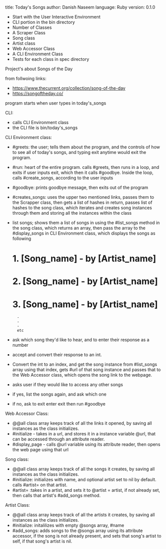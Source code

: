 title: Today's Songs
author: Danish Naseem
language: Ruby
version: 0.1.0


- Start with the User Interactive Environment
- CLI portion in the bin directory
- Number of Classes
- A Scraper Class
- Song class
- Artist class
- Web Accessor Class
- A CLI Environment Class
- Tests for each class in spec directory


Project's about Songs of the Day

from follwoing links:
- https://www.thecurrent.org/collection/song-of-the-day
- https://songoftheday.co/

program starts when user types in today's_songs

CLI:
- calls CLI Environment class
- the CLI file is bin/today's_songs

CLI Environment class:
- #greets: the user; tells them about the program, and the controls of how to see all of today's songs, and typing exit anytime would exit the program.
- #run: heart of the entire program. calls #greets, then runs in a loop, and exits if user inputs exit, which then it calls #goodbye. Inside the loop, calls #create_songs, according to the user inputs
- #goodbye:  prints goodbye message, then exits out of the program
- #creates_songs: uses the upper two mentioned links, passes them to the Scrapper class, then gets a list of hashes in return, passes list of hashes to the song class, which iterates and creates song instances through them and storing all the instances within the class
- list songs; shows them a list of songs in using the #list_songs method in the song class, which returns an array, then pass the array to the #display_songs in CLI Environment class, which displays the songs as following
	
	# 1. [Song_name] - by [Artist_name]
	# 2. [Song_name] - by [Artist_name]
	# 3. [Song_name] - by [Artist_name]
		-
		-
		-
		etc

- ask which song they'd like to hear, and to enter their response as a number
- accept and convert their response to an int.
- Convert the int to an index, and get the song instance from #list_songs array using that index, gets #url of that song instance and passes that to the Web Accessor class, which opens the song link to the webpage.
- asks user if they would like to access any other songs
- if yes, list the songs again, and ask which one
- if no, ask to exit enter exit then run #goodbye

Web Accessor Class:
- @@all class array keeps track of all the links it opened, by saving all instances as the class initializes.
- #initialize - takes in a url, and stores it in a instance variable @url, that can be accessed through an attribute reader.
- #display_page - calls @url variable using its attribute reader, then opens the web page using that url


Song class:
- @@all class array keeps track of all the songs it creates, by saving all instances as the class initializes.
- #initialize: initializes with name, and optional artist set to nil by default. calls #artist= on that artist.
- #artist= :takes in a artist, and sets it to @artist = artist, if not already set, then calls that artist's #add_songs method. 


Artist Class:
- @@all class array keeps track of all the artists it creates, by saving all instances as the class initializes.
- #initialize: initalilizes with empty @songs array, #name
- #add_songs: adds songs to the @songs array using its attribute accessor, if the song is not already present, and sets that song's artist to self, if that song's artist is nil.
